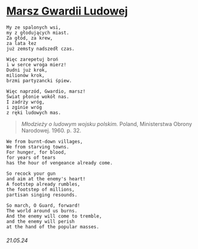 # [Marsz Gwardii Ludowej](https://open.spotify.com/track/2hsVl7Y2cnFTynceZtAxxY)
```
My ze spalonych wsi,
my z głodujących miast.
Za głód, za krew, 
za lata łez
już zemsty nadszedł czas.

Więc zarepetuj broń
i w serce wroga mierz!
Dudni już krok,
milionów krok,
brzmi partyzancki śpiew.

Więc naprzód, Gwardio, marsz!
Świat płonie wokół nas.
I zadrży wróg,
i zginie wróg
z ręki ludowych mas.
```
> *Młodzieży o ludowym wojsku polskim.* Poland, Ministerstwa Obrony Narodowej. 1960. p. 32.
```
We from burnt-down villages,
We from starving towns.
For hunger, for blood,
for years of tears
has the hour of vengeance already come.

So recock your gun
and aim at the enemy's heart!
A footstep already rumbles,
the footstep of millions,
partisan singing resounds.

So march, O Guard, forward!
The world around us burns.
And the enemy will come to tremble,
and the enemy will perish
at the hand of the popular masses.
```
###### 21.05.24
